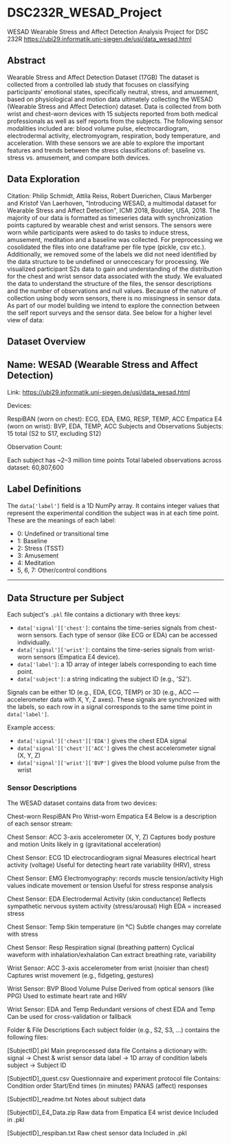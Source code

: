 # DSC232R_WESAD_Project
WESAD Wearable Stress and Affect Detection Analysis Project for DSC 232R
https://ubi29.informatik.uni-siegen.de/usi/data_wesad.html 

## Abstract
Wearable Stress and Affect Detection Dataset (17GB)
The dataset is collected from a controlled lab study that focuses on classifying participants’ emotional states, specifically neutral, stress, and amusement, based on physiological and motion data ultimately collecting the WESAD (Wearable Stress and Affect Detection) dataset. Data is collected from both wrist and chest-worn devices with 15 subjects reported from both medical professionals as well as self reports from the subjects. The following sensor modalities included are: blood volume pulse, electrocardiogram, electrodermal activity, electromyogram, respiration, body temperature, and acceleration. With these sensors we are able to explore the important features and trends between the stress classifications of: baseline vs. stress vs. amusement, and compare both devices.


## Data Exploration
Citation: Philip Schmidt, Attila Reiss, Robert Duerichen, Claus Marberger and Kristof Van Laerhoven, "Introducing WESAD, a multimodal dataset for Wearable Stress and Affect Detection", ICMI 2018, Boulder, USA, 2018.
The majority of our data is formatted as timeseries data with synchronization points captured by wearable chest and wrist sensors. The sensors were worn while participants were asked to do tasks to induce stress, amusement, meditation and a baseline was collected. For preprocessing we cosolidated the files into one dataframe per file type (pickle, csv etc.). Additionally, we removed some of the labels we did not need identified by the data structure to be undefined or unneccescary for processing. We visualized participant S2s data to gain and understanding of the distribution for the chest and wrist sensor data associated with the study. We evaluated the data to understand the structure of the files, the sensor descriptions and the number of observations and null values. Because of the nature of collection using body worn sensors, there is no missingness in sensor data. As part of our model building we intend to explore the connection between the self report surveys and the sensor data. See below for a higher level view of data:


## Dataset Overview
## Name: WESAD (Wearable Stress and Affect Detection)

Link: https://ubi29.informatik.uni-siegen.de/usi/data_wesad.html

Devices:

RespiBAN (worn on chest): ECG, EDA, EMG, RESP, TEMP, ACC
Empatica E4 (worn on wrist): BVP, EDA, TEMP, ACC
Subjects and Observations
Subjects: 15 total (S2 to S17, excluding S12)

Observation Count:

Each subject has ~2–3 million time points
Total labeled observations across dataset: 60,807,600

## Label Definitions

The `data['label']` field is a 1D NumPy array. It contains integer values that represent the experimental condition the subject was in at each time point. These are the meanings of each label:

- 0: Undefined or transitional time
- 1: Baseline
- 2: Stress (TSST)
- 3: Amusement
- 4: Meditation
- 5, 6, 7: Other/control conditions

---

## Data Structure per Subject

Each subject's `.pkl` file contains a dictionary with three keys:

- `data['signal']['chest']`: contains the time-series signals from chest-worn sensors. Each type of sensor (like ECG or EDA) can be accessed individually.
- `data['signal']['wrist']`: contains the time-series signals from wrist-worn sensors (Empatica E4 device).
- `data['label']`: a 1D array of integer labels corresponding to each time point.
- `data['subject']`: a string indicating the subject ID (e.g., 'S2').

Signals can be either 1D (e.g., EDA, ECG, TEMP) or 3D (e.g., ACC — accelerometer data with X, Y, Z axes). These signals are synchronized with the labels, so each row in a signal corresponds to the same time point in `data['label']`.

Example access:
- `data['signal']['chest']['EDA']` gives the chest EDA signal
- `data['signal']['chest']['ACC']` gives the chest accelerometer signal (X, Y, Z)
- `data['signal']['wrist']['BVP']` gives the blood volume pulse from the wrist


### Sensor Descriptions
The WESAD dataset contains data from two devices:

Chest-worn RespiBAN Pro
Wrist-worn Empatica E4
Below is a description of each sensor stream:

Chest Sensor: ACC
3-axis accelerometer (X, Y, Z)
Captures body posture and motion
Units likely in g (gravitational acceleration)


Chest Sensor: ECG
1D electrocardiogram signal
Measures electrical heart activity (voltage)
Useful for detecting heart rate variability (HRV), stress


Chest Sensor: EMG
Electromyography: records muscle tension/activity
High values indicate movement or tension
Useful for stress response analysis


Chest Sensor: EDA
Electrodermal Activity (skin conductance)
Reflects sympathetic nervous system activity (stress/arousal)
High EDA = increased stress


Chest Sensor: Temp
Skin temperature (in °C)
Subtle changes may correlate with stress


Chest Sensor: Resp
Respiration signal (breathing pattern)
Cyclical waveform with inhalation/exhalation
Can extract breathing rate, variability


Wrist Sensor: ACC
3-axis accelerometer from wrist (noisier than chest)
Captures wrist movement (e.g., fidgeting, gestures)


Wrist Sensor: BVP
Blood Volume Pulse
Derived from optical sensors (like PPG)
Used to estimate heart rate and HRV


Wrist Sensor: EDA and Temp
Redundant versions of chest EDA and Temp
Can be used for cross-validation or fallback

Folder & File Descriptions
Each subject folder (e.g., S2, S3, ...) contains the following files:

[SubjectID].pkl
Main preprocessed data file
Contains a dictionary with:
signal → Chest & wrist sensor data
label → 1D array of condition labels
subject → Subject ID

[SubjectID]_quest.csv
Questionnaire and experiment protocol file
Contains:
Condition order
Start/End times (in minutes)
PANAS (affect) responses

[SubjectID]_readme.txt
Notes about subject data

[SubjectID]_E4_Data.zip
Raw data from Empatica E4 wrist device
Included in .pkl

[SubjectID]_respiban.txt
Raw chest sensor data
Included in .pkl
